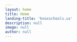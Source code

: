 ```yaml
---
layout: home
title: Home
landing-title: 'knoxschools.us'
description: null
image: null
author: null
---
```

